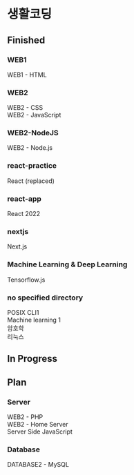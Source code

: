 # 생활코딩 

## Finished

### WEB1
WEB1 - HTML

### WEB2
WEB2 - CSS \
WEB2 - JavaScript

### WEB2-NodeJS
WEB2 - Node.js

### react-practice
React (replaced)

### react-app
React 2022

### nextjs
Next.js

### Machine Learning & Deep Learning
Tensorflow.js

### no specified directory
POSIX CLI1 \
Machine learning 1 \
암호학 \
리눅스

## In Progress


## Plan

### Server
WEB2 - PHP \
WEB2 - Home Server \
Server Side JavaScript

### Database
DATABASE2 - MySQL
